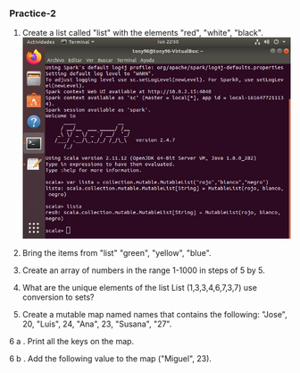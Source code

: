 ### Practice-2
1. Create a list called "list" with the elements "red", "white", "black".
![first image](https://github.com/rulom24/DatosMasivos/blob/Unit-1/Captura%20de%20pantalla%20de%202021-03-22%2022-50-35.png)

2. Bring the items from "list" "green", "yellow", "blue".
![]()

3. Create an array of numbers in the range 1-1000 in steps of 5 by 5.
![]()

4. What are the unique elements of the list List (1,3,3,4,6,7,3,7) use conversion to sets?
![]()

5. Create a mutable map named names that contains the following:
   "Jose", 20, "Luis", 24, "Ana", 23, "Susana", "27".
![]()   
   
6 a . Print all the keys on the map.
![]()

6 b . Add the following value to the map ("Miguel", 23).
![]()
